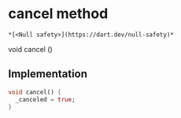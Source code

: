 


# cancel method




    *[<Null safety>](https://dart.dev/null-safety)*




void cancel
()








## Implementation

```dart
void cancel() {
  _canceled = true;
}
```







